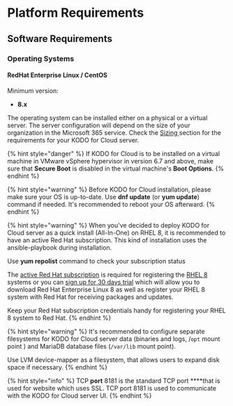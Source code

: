 # Platform Requirements

## Software Requirements

### Operating Systems

#### RedHat Enterprise Linux / CentOS

Minimum version:

* **8.x**

The operating system can be installed either on a physical or a virtual server. The server configuration will depend on the size of your organization in the Microsoft 365 service. Check the [Sizing ](sizing/)section for the requirements for your KODO for Cloud server.  

{% hint style="danger" %}
If KODO for Cloud is to be installed on a virtual machine in VMware vSphere hypervisor in version 6.7 and above, make sure that **Secure Boot** is disabled in the virtual machine's **Boot Options**.
{% endhint %}

{% hint style="warning" %}
Before KODO for Cloud installation, please make sure your OS is up-to-date. Use **dnf update** \(or **yum update**\) command if needed. It's recommended to reboot your OS afterward. 
{% endhint %}

{% hint style="warning" %}
 When you've decided to deploy KODO for Cloud server as a quick install \(All-In-One\) on RHEL 8, it is recommended to have an active Red Hat subscription. This kind of installation uses the ansible-playbook during installation. 

 Use **yum repolist** command to check your subscription status

The [active Red Hat subscription](https://access.redhat.com/management/products) is required for registering the [RHEL 8](https://www.itzgeek.com/tag/rhel-8) systems or you can [sign up for 30 days trial](https://www.redhat.com/en/technologies/linux-platforms/enterprise-linux) which will allow you to download Red Hat Enterprise Linux 8 as well as register your RHEL 8 system with Red Hat for receiving packages and updates. 

Keep your Red Hat subscription credentials handy for registering your RHEL 8 system to Red Hat.
{% endhint %}

{% hint style="warning" %}
It's recommended to configure separate filesystems for KODO for Cloud server data \(binaries and logs, /`opt` mount point \) and MariaDB database files \(`/var/lib` mount point\).  

Use LVM device-mapper as a filesystem, that allows users to expand disk space if necessary. 
{% endhint %}

{% hint style="info" %}
 TCP **port** 8181 is the standard TCP port ****that is used for website which uses SSL. TCP port 8181 is used to communicate with the KODO for Cloud server UI.
{% endhint %}







